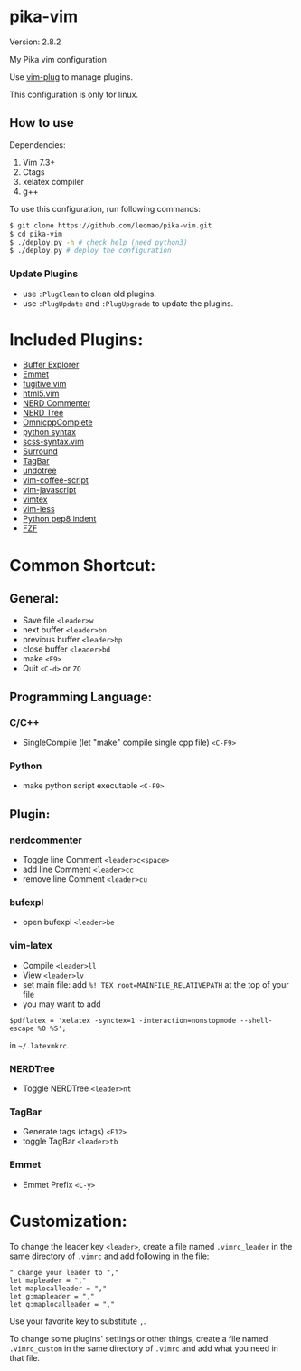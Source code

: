 pika-vim
========

Version: 2.8.2

My Pika vim configuration

Use [vim-plug](https://github.com/junegunn/vim-plug) to manage plugins.

This configuration is only for linux.

## How to use
Dependencies:

1. Vim 7.3+
3. Ctags
4. xelatex compiler
5. g++

To use this configuration, run following commands:
```bash
$ git clone https://github.com/leomao/pika-vim.git
$ cd pika-vim
$ ./deploy.py -h # check help (need python3)
$ ./deploy.py # deploy the configuration
```

### Update Plugins
- use `:PlugClean` to clean old plugins.
- use `:PlugUpdate` and `:PlugUpgrade` to update the plugins.

Included Plugins:
=======
* [Buffer Explorer](https://github.com/jlanzarotta/bufexplorer)
* [Emmet](https://github.com/mattn/emmet-vim)
* [fugitive.vim](https://github.com/tpope/vim-fugitive)
* [html5.vim](https://github.com/othree/html5.vim)
* [NERD Commenter](https://github.com/scrooloose/nerdcommenter)
* [NERD Tree](https://github.com/scrooloose/nerdtree)
* [OmnicppComplete](https://github.com/vim-scripts/OmniCppComplete)
* [python syntax](https://github.com/hdima/python-syntax)
* [scss-syntax.vim](https://github.com/cakebaker/scss-syntax.vim)
* [Surround](https://github.com/tpope/vim-surround)
* [TagBar](https://github.com/majutsushi/tagbar)
* [undotree](https://github.com/mbbill/undotree)
* [vim-coffee-script](https://github.com/kchmck/vim-coffee-script)
* [vim-javascript](https://github.com/pangloss/vim-javascript)
* [vimtex](https://github.com/lervag/vimtex)
* [vim-less](https://github.com/groenewege/vim-less)
* [Python pep8 indent](https://github.com/hynek/vim-python-pep8-indent)
* [FZF](https://github.com/junegunn/fzf)

Common Shortcut:
=======
General:
-------
+ Save file `<leader>w`
+ next buffer `<leader>bn`
+ previous buffer `<leader>bp`
+ close buffer `<leader>bd`
+ make `<F9>`
+ Quit `<C-d>` or `ZQ`

Programming Language:
-------
### C/C++
+ SingleCompile (let "make" compile single cpp file) `<C-F9>`

### Python
+ make python script executable `<C-F9>`

Plugin:
-------
### nerdcommenter
+ Toggle line Comment `<leader>c<space>`
+ add line Comment `<leader>cc`
+ remove line Comment `<leader>cu`

### bufexpl
+ open bufexpl `<leader>be`

### vim-latex
+ Compile `<leader>ll`
+ View `<leader>lv`
+ set main file: add `%! TEX root=MAINFILE_RELATIVEPATH` at the top of your file
+ you may want to add
```
$pdflatex = 'xelatex -synctex=1 -interaction=nonstopmode --shell-escape %O %S';
```
in  `~/.latexmkrc`.

### NERDTree
+ Toggle NERDTree `<leader>nt`

### TagBar
+ Generate tags (ctags) `<F12>`
+ toggle TagBar `<leader>tb`

### Emmet
+ Emmet Prefix `<C-y>`

Customization:
=======
To change the leader key `<leader>`, create a file named `.vimrc_leader`
in the same directory of `.vimrc` and add following in the file:
```
" change your leader to ","
let mapleader = ","
let maplocalleader = ","
let g:mapleader = ","
let g:maplocalleader = ","
```
Use your favorite key to substitute `,`.  

To change some plugins' settings or other things, create a file named
`.vimrc_custom` in the same directory of `.vimrc` and add what you need
in that file.
